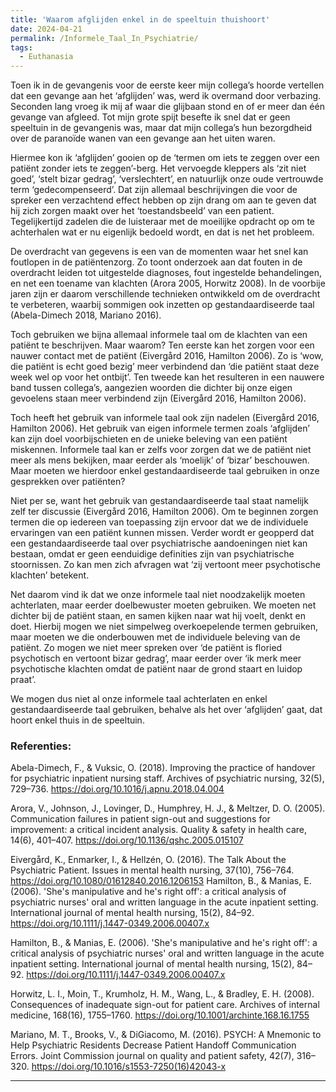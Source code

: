 ```yaml
---
title: 'Waarom afglijden enkel in de speeltuin thuishoort'
date: 2024-04-21
permalink: /Informele_Taal_In_Psychiatrie/
tags:
  - Euthanasia
---
```


Toen ik in de gevangenis voor de eerste keer mijn collega’s hoorde vertellen dat een gevange aan het ‘afglijden’ was, werd ik overmand door verbazing. Seconden lang vroeg ik mij af waar die glijbaan stond en of er meer dan één gevange van afgleed. Tot mijn grote spijt besefte ik snel dat er geen speeltuin in de gevangenis was, maar dat mijn collega’s hun bezorgdheid over de paranoïde wanen van een gevange aan het uiten waren.

Hiermee kon ik ‘afglijden’ gooien op de ‘termen om iets te zeggen over een patiënt zonder iets te zeggen’-berg. Het vervoegde kleppers als ‘zit niet goed’, ‘stelt bizar gedrag’, ‘verslechtert’, en natuurlijk onze oude vertrouwde term ‘gedecompenseerd’. Dat zijn allemaal beschrijvingen die voor de spreker een verzachtend effect hebben op zijn drang om aan te geven dat hij zich zorgen maakt over het ‘toestandsbeeld’ van een patient. Tegelijkertijd zadelen die de luisteraar met de moeilijke opdracht op om te achterhalen wat er nu eigenlijk bedoeld wordt, en dat is net het probleem.

De overdracht van gegevens is een van de momenten waar het snel kan foutlopen in de patiëntenzorg. Zo toont onderzoek aan dat fouten in de overdracht leiden tot uitgestelde diagnoses, fout ingestelde behandelingen, en net een toename van klachten (Arora 2005, Horwitz 2008). In de voorbije jaren zijn er daarom verschillende technieken ontwikkeld om de overdracht te verbeteren, waarbij sommigen ook inzetten op gestandaardiseerde taal (Abela-Dimech 2018, Mariano 2016).

Toch gebruiken we bijna allemaal informele taal om de klachten van een patiënt te beschrijven. Maar waarom? Ten eerste kan het zorgen voor een nauwer contact met de patiënt (Eivergård 2016, Hamilton 2006). Zo is ‘wow, die patiënt is echt goed bezig’ meer verbindend dan ‘die patiënt staat deze week wel op voor het ontbijt’. Ten tweede kan het resulteren in een nauwere band tussen collega’s, aangezien woorden die dichter bij onze eigen gevoelens staan meer verbindend zijn (Eivergård 2016, Hamilton 2006).

Toch heeft het gebruik van informele taal ook zijn nadelen (Eivergård 2016, Hamilton 2006). Het gebruik van eigen informele termen zoals ‘afglijden’ kan zijn doel voorbijschieten en de unieke beleving van een patiënt miskennen. Informele taal kan er zelfs voor zorgen dat we de patiënt niet meer als mens bekijken, maar eerder als ‘moelijk’ of ‘bizar’ beschouwen. Maar moeten we hierdoor enkel gestandaardiseerde taal gebruiken in onze gesprekken over patiënten?

Niet per se, want het gebruik van gestandaardiseerde taal staat namelijk zelf ter discussie (Eivergård 2016, Hamilton 2006). Om te beginnen zorgen termen die op iedereen van toepassing zijn ervoor dat we de individuele ervaringen van een patiënt kunnen missen. Verder wordt er geopperd dat een gestandaardiseerde taal over psychiatrische aandoeningen niet kan bestaan, omdat er geen eenduidige definities zijn van psychiatrische stoornissen. Zo kan men zich afvragen wat ‘zij vertoont meer psychotische klachten’ betekent.

Net daarom vind ik dat we onze informele taal niet noodzakelijk moeten achterlaten, maar eerder doelbewuster moeten gebruiken. We moeten net dichter bij de patiënt staan, en samen kijken  naar wat hij voelt, denkt en doet. Hierbij mogen we niet simpelweg overkoepelende termen gebruiken, maar moeten we die onderbouwen met de individuele beleving van de patiënt. Zo mogen we niet meer spreken over ‘de patiënt is floried psychotisch en vertoont bizar gedrag’, maar eerder over ‘ik merk meer psychotische klachten omdat de patiënt naar de grond staart en luidop praat’.

We mogen dus niet al onze informele taal achterlaten en enkel gestandaardiseerde taal gebruiken, behalve als het over ‘afglijden’ gaat, dat hoort enkel thuis in de speeltuin.


### Referenties:

Abela-Dimech, F., & Vuksic, O. (2018). Improving the practice of handover for psychiatric inpatient nursing staff. Archives of psychiatric nursing, 32(5), 729–736. https://doi.org/10.1016/j.apnu.2018.04.004

Arora, V., Johnson, J., Lovinger, D., Humphrey, H. J., & Meltzer, D. O. (2005). Communication failures in patient sign-out and suggestions for improvement: a critical incident analysis. Quality & safety in health care, 14(6), 401–407. https://doi.org/10.1136/qshc.2005.015107

Eivergård, K., Enmarker, I., & Hellzén, O. (2016). The Talk About the Psychiatric Patient. Issues in mental health nursing, 37(10), 756–764. https://doi.org/10.1080/01612840.2016.1206153
Hamilton, B., & Manias, E. (2006). 'She's manipulative and he's right off': a critical analysis of psychiatric nurses' oral and written language in the acute inpatient setting. International journal of mental health nursing, 15(2), 84–92. https://doi.org/10.1111/j.1447-0349.2006.00407.x

Hamilton, B., & Manias, E. (2006). 'She's manipulative and he's right off': a critical analysis of psychiatric nurses' oral and written language in the acute inpatient setting. International journal of mental health nursing, 15(2), 84–92. https://doi.org/10.1111/j.1447-0349.2006.00407.x

Horwitz, L. I., Moin, T., Krumholz, H. M., Wang, L., & Bradley, E. H. (2008). Consequences of inadequate sign-out for patient care. Archives of internal medicine, 168(16), 1755–1760. https://doi.org/10.1001/archinte.168.16.1755

Mariano, M. T., Brooks, V., & DiGiacomo, M. (2016). PSYCH: A Mnemonic to Help Psychiatric Residents Decrease Patient Handoff Communication Errors. Joint Commission journal on quality and patient safety, 42(7), 316–320. https://doi.org/10.1016/s1553-7250(16)42043-x

------
